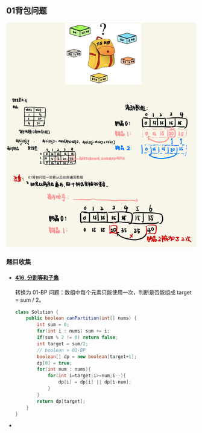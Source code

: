 ## 01背包问题

![01背包-滚动数组](../../static/tech/BackPack/01背包-滚动数组.png)

### 题目收集

- #### [416. 分割等和子集](https://leetcode.cn/problems/partition-equal-subset-sum/)

  转换为 01-BP 问题：数组中每个元素只能使用一次，判断是否能组成 target = sum / 2。

  ```java
  class Solution {
      public boolean canPartition(int[] nums) {
          int sum = 0;
          for(int i : nums) sum += i;
          if(sum % 2 != 0) return false;
          int target = sum/2;
          // boolean × 01-BP
          boolean[] dp = new boolean[target+1];
          dp[0] = true;
          for(int num : nums){
              for(int i=target;i>=num;i--){
                  dp[i] = dp[i] || dp[i-num];
              }
          }
          return dp[target];
      }
  }
  ```

- 